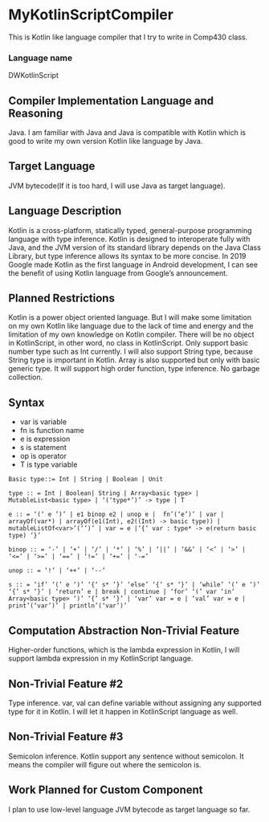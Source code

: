 # MyKotlinScriptCompiler
This is Kotlin like language compiler that I try to write in Comp430 class.

### Language name
DWKotlinScript

## Compiler Implementation Language and Reasoning
Java. I am familiar with Java and Java is compatible with Kotlin which is good to write my own version Kotlin like language by Java.

## Target Language
JVM bytecode(If it is too hard, I will use Java as target language).

## Language Description
Kotlin is a cross-platform, statically typed, general-purpose programming language with type inference. Kotlin is designed to interoperate fully with Java, and the JVM version of its standard library depends on the Java Class Library, but type inference allows its syntax to be more concise. In 2019 Google made Kotlin as the first language in Android development, I can see the benefit of using Kotlin language from Google’s announcement.

## Planned Restrictions
Kotlin is a power object oriented language. But I will make some limitation on my own Kotlin like language due to the lack of time and energy and the limitation of my own knowledge on Kotlin compiler. There will be no object in KotlinScript, in other word, no class in KotlinScript. Only support basic number type such as Int currently. I will also support String type, because String type is important in Kotlin. Array is also supported but only with basic generic type. It will support high order function, type inference. No garbage collection.

## Syntax
* var is variable
* fn is function name
* e is expression
* s is statement
* op is operator
* T is type variable
```
Basic type::= Int | String | Boolean | Unit

type :: = Int | Boolean| String | Array<basic type> | MutableList<basic type> | ‘(‘type*’)’ -> type | T

e :: = ‘(‘ e ’)’ | e1 binop e2 | unop e |  fn’(‘e’)’ | var | arrayOf(var*) | arrayOf(e1(Int), e2((Int) -> basic type)) | mutableListOf<var>’(‘’)’ | var = e |‘{‘ var : type* -> e(return basic type) ‘}’

binop :: = ‘-’ | ‘+’ | ‘/’ | ‘*’ | ‘%’ | ‘||’ | ‘&&’ | ‘<’ | ‘>’ | ‘<=’ | ‘>=’ | ‘==’ | ‘!=’ | ‘+=’ | ‘-=’

unop :: = ‘!’ | ‘++’ | ‘--’

s :: = ‘if’ ‘(’ e ‘)’ ‘{‘ s* ‘}’ ‘else’ ‘{‘ s* ‘}’ | ‘while’ ‘(’ e ‘)’ ‘{’ s* ‘}’ | ‘return’ e | break | continue | ‘for’ ‘(’ var ‘in’ Array<basic type> ‘)’ ‘{’ s* ‘}’ | ‘var’ var = e | ‘val’ var = e | print’(‘var’)’ | println’(‘var’)’
```
## Computation Abstraction Non-Trivial Feature
Higher-order functions, which is the lambda expression in Kotlin, I will support lambda expression in my KotlinScript language.

## Non-Trivial Feature #2
Type inference. var, val can define variable without assigning any supported type for it in Kotlin. I will let it happen in KotlinScript language as well.

## Non-Trivial Feature #3
Semicolon inference. Kotlin support any sentence without semicolon. It means the compiler will figure out where the semicolon is.

## Work Planned for Custom Component
I plan to use low-level language JVM bytecode as target language so far.